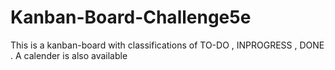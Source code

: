 # Kanban-Board-Challenge5e
This is a kanban-board with classifications of TO-DO , INPROGRESS , DONE . A calender is also available
